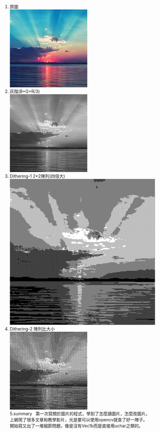 1. 原圖  
![image](https://github.com/410421216/assignment/blob/master/123.jpg)
2. 灰階(B+G+R/3)  
![image](https://github.com/410421216/assignment/blob/master/gray.jpg)
3. Dithering-1 2*2陣列(四倍大)  
![image](https://github.com/410421216/assignment/blob/master/bw_1.jpg)
4. Dithering-2 陣列比大小  
![image](https://github.com/410421216/assignment/blob/master/bw_2.jpg)  
5.summary  
第一次寫關於圖片的程式，學到了怎麼讀圖片，怎麼改圖片。  
上網爬了很多文章和教學影片，光是要可以使用opencv就查了好一陣子。  
開始寫又出了一堆細節問題，像是沒有Vec1b而是直接用uchar之類的。  
